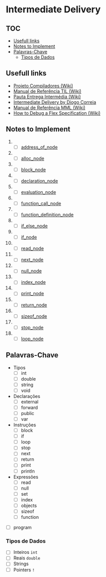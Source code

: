# Intermediate Delivery <!-- omit in toc -->

## TOC <!-- omit in toc -->

- [Usefull links](#usefull-links)
- [Notes to Implement](#notes-to-implement)
- [Palavras-Chave](#palavras-chave)
  - [Tipos de Dados](#tipos-de-dados)

## Usefull links

- [Projeto Compiladores (Wiki)](https://web.tecnico.ulisboa.pt/~david.matos/w/pt/index.php/Compiladores/Projecto_de_Compiladores)
- [Manual de Referência TIL (Wiki)](https://web.tecnico.ulisboa.pt/~david.matos/w/pt/index.php/Compiladores/Projecto_de_Compiladores/Projecto_2023-2024/Manual_de_Refer%C3%AAncia_da_Linguagem_TIL)
- [Pauta Entrega Intermédia (Wiki)](https://web.tecnico.ulisboa.pt/~david.matos/w/pt/index.php/Compiladores/Pautas_2023-2024/Pauta_do_Projecto:_Entrega_Interm%C3%A9dia)
- [Intermediate Delivery by Diogo Correia](https://github.com/ist199211-ist199311/mml-compiler-co/releases/tag/intermediate-delivery)
- [Manual de Referência MML (Wiki)](https://web.tecnico.ulisboa.pt/~david.matos/w/pt/index.php/Compiladores/Projecto_de_Compiladores/Projecto_2022-2023/Manual_de_Refer%C3%AAncia_da_Linguagem_MML)
- [How to Debug a Flex Specification (Wiki)](https://web.tecnico.ulisboa.pt/~david.matos/w/pt/index.php/The_Flex_Lexical_Analyzer#How_to_Debug_a_Flex_Specification)

## Notes to Implement

1. - [ ] [address_of_node](#address_of_node-implemented)
2. - [ ] [alloc_node](#alloc_node-implemented)
3. - [ ] [block_node](#block_node-implemented)
4. - [ ] [declaration_node](#declaration_node-implemented)
5. - [ ] [evaluation_node](#evaluation_node-already-done)
6. - [ ] [function_call_node](#function_call_node-implemented)
7. - [ ] [function_definition_node](#function_definition_node-implemented)
8. - [ ] [if_else_node](#if_else_node-already-done) 
9.  - [ ] [if_node](#if_node-already-done) 
10. - [ ] [read_node](#read_node-implemented) 
11. - [ ] [next_node](#next_node-implemented)
12. - [ ] [null_node](#null_node-implemented)
13. - [ ] [index_node](#index_node-implemented)
14. - [ ] [print_node](#print_node-implemented) 
15. - [ ] [return_node](#return_node-implemented)
16. - [ ] [sizeof_node](#sizeof_node-implemented)
17. - [ ] [stop_node](#stop_node-implemented)
18. - [ ] [loop_node](#loop_node-implemented)

## Palavras-Chave

- Tipos
  - [ ] int
  - [ ] double
  - [ ] string
  - [ ] void
- Declarações
  - [ ] external
  - [ ] forward
  - [ ] public
  - [ ] var
- Instruções
  - [ ] block
  - [ ] if
  - [ ] loop
  - [ ] stop
  - [ ] next
  - [ ] return
  - [ ] print
  - [ ] println
- Expressões
  - [ ] read
  - [ ] null
  - [ ] set
  - [ ] index
  - [ ] objects
  - [ ] sizeof
  - [ ] function
- [ ] program

### Tipos de Dados

- [ ] Inteiros `int`
- [ ] Reais `double`
- [ ] Strings
- [ ] Pointers `!`